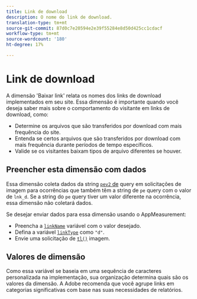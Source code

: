 ```yaml
---
title: Link de download
description: O nome do link de download.
translation-type: tm+mt
source-git-commit: 87d0c7e20594e2e39f55284e8d50d425cc1cdacf
workflow-type: tm+mt
source-wordcount: '180'
ht-degree: 17%

---
```



# Link de download

A dimensão &#39;Baixar link&#39; relata os nomes dos links de download implementados em seu site. Essa dimensão é importante quando você deseja saber mais sobre o comportamento do visitante em links de download, como:

* Determine os arquivos que são transferidos por download com mais frequência do site.
* Entenda se certos arquivos que são transferidos por download com mais frequência durante períodos de tempo específicos.
* Valide se os visitantes baixam tipos de arquivo diferentes se houver.

## Preencher esta dimensão com dados

Essa dimensão coleta dados da string [`pev2` de](/help/implement/validate/query-parameters.md) query em solicitações de imagem para ocorrências que também têm a string de `pe` query com o valor de `lnk_d`. Se a string do `pe` query tiver um valor diferente na ocorrência, essa dimensão não coletará dados.

Se desejar enviar dados para essa dimensão usando o AppMeasurement:

* Preencha a [`linkName`](/help/implement/vars/config-vars/linkname.md) variável com o valor desejado.
* Defina a variável [`linkType`](/help/implement/vars/config-vars/linktype.md) como `"d"`.
* Envie uma solicitação de [`tl()`](/help/implement/vars/functions/tl-method.md) imagem.

## Valores de dimensão

Como essa variável se baseia em uma sequência de caracteres personalizada na implementação, sua organização determina quais são os valores da dimensão. A Adobe recomenda que você agrupe links em categorias significativas com base nas suas necessidades de relatórios.
